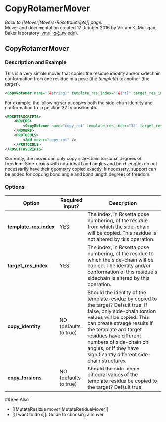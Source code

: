 # CopyRotamerMover
*Back to [[Mover|Movers-RosettaScripts]] page.*<br/>
Mover and documentation created 17 October 2016 by Vikram K. Mulligan, Baker laboratory (vmullig@uw.edu).

## CopyRotamerMover
### Description and Example
This is a very simple mover that copies the residue identity and/or sidechain conformation from one residue in a pose (the _template_) to another (the _target_).

```xml
<CopyRotamer name="(&string)" template_res_index="(&int)" target_res_index="(&int)" copy_identity="(true &bool)" copy_torsions="(true &bool)" />
```

For example, the following script copies both the side-chain identity and conformation from position 32 to position 45:

```xml
<ROSETTASCRIPTS>
	<MOVERS>
		<CopyRotamer name="copy_rot" template_res_index="32" target_res_index="45" />
	</MOVERS>
	<PROTOCOLS>
		<Add mover="copy_rot" />
	</PROTOCOLS>
</ROSETTASCRIPTS>
```

Currently, the mover can only copy side-chain torsional degrees of freedom.  Side-chains with non-ideal bond angles and bond lengths do not necessarily have their geometry copied exactly.  If necessary, support can be added for copying bond angle and bond length degrees of freedom.

### Options
|**Option** | **Required input?** | **Description** |
|----|---|---|
| **template_res_index** | YES | The index, in Rosetta pose numbering, of the residue from which the side-chain will be copied. This residue is not altered by this operation. |
| **target_res_index** | YES | The index, in Rosetta pose numbering, of the residue to which the side-chain will be copied.  The identity and/or conformation of this residue's sidechain is altered by this operation. |
| **copy_identity** | NO (defaults to true) | Should the identity of the template residue by copied to the target?  Default true.  If false, only side-chain torsion values will be copied.  This can create strange results if the template and target residues have different numbers of side-chain chi angles, or if they have significantly different side-chain structures. |
| **copy_torsions** | NO (defaults to true) | Should the side-chain dihedral values of the template residue be copied to the target?  Default true. |

##See Also

* [[MutateResidue mover|MutateResidueMover]]
* [[I want to do x]]: Guide to choosing a mover